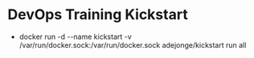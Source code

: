 # DevOps Training Kickstart

* docker run -d --name kickstart -v /var/run/docker.sock:/var/run/docker.sock adejonge/kickstart run all
